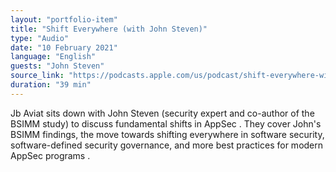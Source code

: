 ```yaml
---
layout: "portfolio-item"
title: "Shift Everywhere (with John Steven)"
type: "Audio"
date: "10 February 2021"
language: "English"
guests: "John Steven"
source_link: "https://podcasts.apple.com/us/podcast/shift-everywhere-with-john-steven/id1535238655?i=1000508436240"
duration: "39 min"
---
```


Jb Aviat sits down with John Steven (security expert and co-author of the BSIMM study) to discuss fundamental shifts in AppSec . They cover John's BSIMM findings, the move towards shifting everywhere in software security, software-defined security governance, and more best practices for modern AppSec programs .
